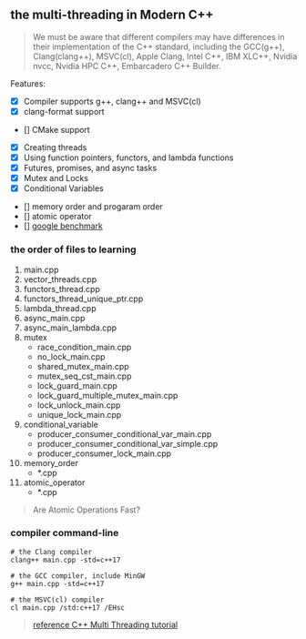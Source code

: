 ## the multi-threading in Modern C++

> We must be aware that different compilers may have differences in their implementation of the C++ standard, including the GCC(g++), Clang(clang++), MSVC(cl), Apple Clang, Intel C++, IBM XLC++, Nvidia nvcc, Nvidia HPC C++, Embarcadero C++ Builder.

Features:

- [x] Compiler supports g++, clang++ and MSVC(cl)
- [x] clang-format support
- [] CMake support
- [x] Creating threads
- [x] Using function pointers, functors, and lambda functions
- [x] Futures, promises, and async tasks
- [x] Mutex and Locks
- [x] Conditional Variables
- [] memory order and progaram order
- [] atomic operator
- [] [google benchmark](https://github.com/google/benchmark)

### the order of files to learning

1. main.cpp
2. vector_threads.cpp
3. functors_thread.cpp
4. functors_thread_unique_ptr.cpp
5. lambda_thread.cpp
6. async_main.cpp
7. async_main_lambda.cpp
8. mutex
    - race_condition_main.cpp
    - no_lock_main.cpp
    - shared_mutex_main.cpp
    - mutex_seq_cst_main.cpp
    - lock_guard_main.cpp
    - lock_guard_multiple_mutex_main.cpp
    - lock_unlock_main.cpp
    - unique_lock_main.cpp
9. conditional_variable
    - producer_consumer_conditional_var_main.cpp
    - producer_consumer_conditional_var_simple.cpp
    - producer_consumer_lock_main.cpp
10. memory_order
    - *.cpp
11. atomic_operator
    - *.cpp

> Are Atomic Operations Fast?

### compiler command-line
```shell
# the Clang compiler
clang++ main.cpp -std=c++17

# the GCC compiler, include MinGW
g++ main.cpp -std=c++17

# the MSVC(cl) compiler
cl main.cpp /std:c++17 /EHsc
```

> [reference C++ Multi Threading tutorial](https://www.bilibili.com/video/BV1zF411b7Bv/)